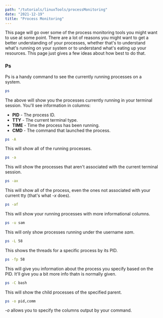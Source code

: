 ```yaml
---
path: "/tutorials/linuxTools/processMonitoring"
date: "2021-12-19"
title: "Process Monitoring"
---
```


This page will go over some of the process monitoring tools you might want to use at some point. There are a lot of reasons you might want to get a better understanding of your processes, whether that's to understand what's running on your system or to understand what's eating up your resources. This page just gives a few ideas about how best to do that. 

### Ps
Ps is a handy command to see the currently running processes on a system. 

```bash
ps
```
The above will show you the processes currently running in your terminal session. You'll see information in columns:
* **PID** - The process ID.
* **TTY** - The current terminal type.
* **TIME** - Time the process has been running.
* **CMD** - The command that launched the process. 

```bash
ps -A
```
This will show all of the running processes. 

```bash
ps -a 
```
This will show the processes that aren't associated with the current terminal session. 

```bash
ps -ax
```
This will show all of the process, even the ones not associated with your current tty (that's what *-x* does).

```bash 
ps -af
```
This will show your running processes with more informational columns. 

```bash 
ps -u sam
```
This will only show processes running under the username *sam*.

```bash
ps -L 58
```
This shows the threads for a specific process by its PID.

```bash 
ps -fp 58
```
This will give you information about the process you specify based on the PID. It'll give you a bit more info thatn is normally given. 

```bash
ps -C bash
```
This will show the child processes of the specified parent.

```bash
ps -o pid,comm
```
*-o* allows you to specify the columns output by your command. 